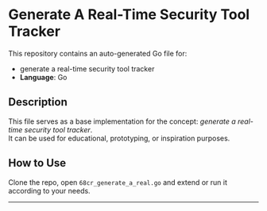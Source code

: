# Generate A Real-Time Security Tool Tracker

This repository contains an auto-generated Go file for:

- generate a real-time security tool tracker
- **Language**: Go

## Description

This file serves as a base implementation for the concept: *generate a real-time security tool tracker*.  
It can be used for educational, prototyping, or inspiration purposes.

## How to Use

Clone the repo, open `68cr_generate_a_real.go` and extend or run it according to your needs.

---



